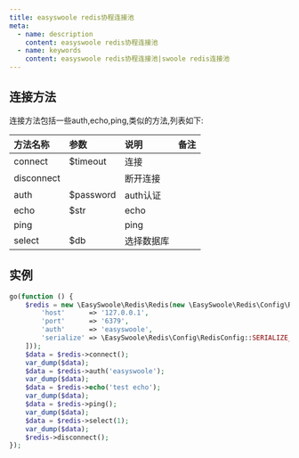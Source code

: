 ```yaml
---
title: easyswoole redis协程连接池
meta:
  - name: description
    content: easyswoole redis协程连接池
  - name: keywords
    content: easyswoole redis协程连接池|swoole redis连接池
---
```

## 连接方法
连接方法包括一些auth,echo,ping,类似的方法,列表如下:    



| 方法名称   | 参数      | 说明       | 备注 |
|:-----------|:----------|:----------|:----|
| connect    | $timeout  | 连接       |     |
| disconnect |           | 断开连接   |     |
| auth       | $password | auth认证   |     |
| echo       | $str      | echo      |     |
| ping       |           | ping      |     |
| select     | $db       | 选择数据库 |     |


## 实例
```php
go(function () {
    $redis = new \EasySwoole\Redis\Redis(new \EasySwoole\Redis\Config\RedisConfig([
        'host'      => '127.0.0.1',
        'port'      => '6379',
        'auth'      => 'easyswoole',
        'serialize' => \EasySwoole\Redis\Config\RedisConfig::SERIALIZE_NONE
    ]));
    $data = $redis->connect();
    var_dump($data);
    $data = $redis->auth('easyswoole');
    var_dump($data);
    $data = $redis->echo('test echo');
    var_dump($data);
    $data = $redis->ping();
    var_dump($data);
    $data = $redis->select(1);
    var_dump($data);
    $redis->disconnect();
});
```
